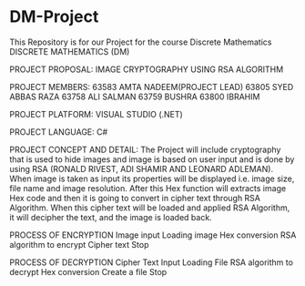 # DM-Project
This Repository is for our Project for the course Discrete Mathematics 
DISCRETE MATHEMATICS (DM)

PROJECT PROPOSAL: IMAGE CRYPTOGRAPHY USING RSA ALGORITHM

PROJECT MEMBERS: 63583 AMTA NADEEM(PROJECT LEAD)  63805 SYED ABBAS RAZA  63758 ALI SALMAN 63759 BUSHRA 63800 IBRAHIM

PROJECT PLATFORM: VISUAL STUDIO (.NET)

PROJECT LANGUAGE: C#

PROJECT CONCEPT AND DETAIL: The Project will include cryptography that is used to hide images and image is based on user input and is done by using RSA (RONALD RIVEST, ADI SHAMIR AND LEONARD ADLEMAN). When image is taken as input its properties will be displayed i.e. image size, file name and image resolution. After this Hex function will extracts image Hex code and then it is going to convert in cipher text through RSA Algorithm. When this cipher text will be loaded and applied RSA Algorithm, it will decipher the text, and the image is loaded back.

PROCESS OF ENCRYPTION
Image input
Loading image
Hex conversion
RSA algorithm to encrypt
Cipher text
Stop

PROCESS OF DECRYPTION Cipher Text Input Loading File RSA algorithm to decrypt Hex conversion Create a file Stop
